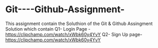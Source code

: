 # Git----Github-Assignment-
This assignment contain the Soluthion of the Git & Github Assingment Solution
which contain 
Q1- Login Page - https://clipchamp.com/watch/xWbk60y4YvY
Q2- Sign Up page- https://clipchamp.com/watch/xWbk60y4YvY
